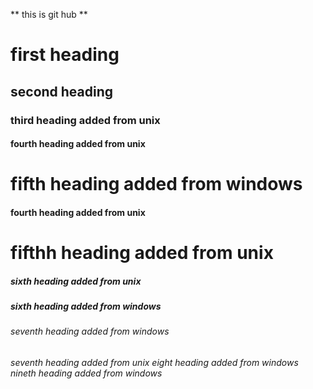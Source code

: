** this is git hub **
<h1>first heading 
<h2>second heading 
<h3> third heading added from unix
<h4> fourth heading added from unix 
<h1> fifth heading added from windows
<h4> fourth heading added from unix
<h1> fifthh heading added from unix
<h5> sixth heading added from unix
<h5> sixth heading added from windows
<h6> seventh heading added from windows 
<h6> seventh heading added from unix
<h7> eight heading added from windows
<h8> nineth heading added from windows

